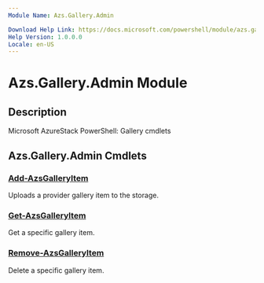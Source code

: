 ```yaml
---
Module Name: Azs.Gallery.Admin

Download Help Link: https://docs.microsoft.com/powershell/module/azs.gallery.admin
Help Version: 1.0.0.0
Locale: en-US
---
```


# Azs.Gallery.Admin Module
## Description
Microsoft AzureStack PowerShell: Gallery cmdlets

## Azs.Gallery.Admin Cmdlets
### [Add-AzsGalleryItem](Add-AzsGalleryItem.md)
Uploads a provider gallery item to the storage.

### [Get-AzsGalleryItem](Get-AzsGalleryItem.md)
Get a specific gallery item.

### [Remove-AzsGalleryItem](Remove-AzsGalleryItem.md)
Delete a specific gallery item.

